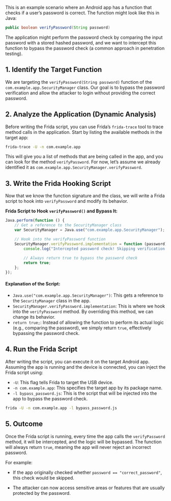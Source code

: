 This is an example scenario where an Android app has a function that checks if a user’s password is correct. The function might look like this in Java:

```java
public boolean verifyPassword(String password)
```

The application might perform the password check by comparing the input password with a stored hashed password, and we want to intercept this function to bypass the password check (a common approach in penetration testing).

## 1. Identify the Target Function

We are targeting the `verifyPassword(String password)` function of the `com.example.app.SecurityManager` class. Our goal is to bypass the password verification and allow the attacker to login without providing the correct password.

## 2. Analyze the Application (Dynamic Analysis)

Before writing the Frida script, you can use Frida’s `frida-trace` tool to trace method calls in the application. Start by listing the available methods in the target app:

```bash
frida-trace -U -n com.example.app
```

This will give you a list of methods that are being called in the app, and you can look for the method `verifyPassword`. For now, let’s assume we already identified it as `com.example.app.SecurityManager.verifyPassword`.

## 3. Write the Frida Hooking Script

Now that we know the function signature and the class, we will write a Frida script to hook into `verifyPassword` and modify its behavior.

**Frida Script to Hook `verifyPassword()` and Bypass It:**

```javascript
Java.perform(function () {
    // Get a reference to the SecurityManager class
    var SecurityManager = Java.use("com.example.app.SecurityManager");

    // Hook into the verifyPassword function
    SecurityManager.verifyPassword.implementation = function (password) {
        console.log("Intercepted password check! Skipping verification.");
        
        // Always return true to bypass the password check
        return true;
    };
});
```

#### Explanation of the Script:

- `Java.use("com.example.app.SecurityManager")`: This gets a reference to the `SecurityManager` class in the app.
- `SecurityManager.verifyPassword.implementation`: This is where we hook into the `verifyPassword` method. By overriding this method, we can change its behavior.
- `return true;`: Instead of allowing the function to perform its actual logic (e.g., comparing the password), we simply return `true`, effectively bypassing the password check.

## 4. Run the Frida Script

After writing the script, you can execute it on the target Android app. Assuming the app is running and the device is connected, you can inject the Frida script using:

- `-U`: This flag tells Frida to target the USB device.
- `-n com.example.app`: This specifies the target app by its package name.
- `-l bypass_password.js`: This is the script that will be injected into the app to bypass the password check.

```bash
frida -U -n com.example.app -l bypass_password.js
```

## 5. Outcome

Once the Frida script is running, every time the app calls the `verifyPassword` method, it will be intercepted, and the logic will be bypassed. The function will always return `true`, meaning the app will never reject an incorrect password.

For example:

- If the app originally checked whether `password == "correct_password"`, this check would be skipped.

- The attacker can now access sensitive areas or features that are usually protected by the password.
